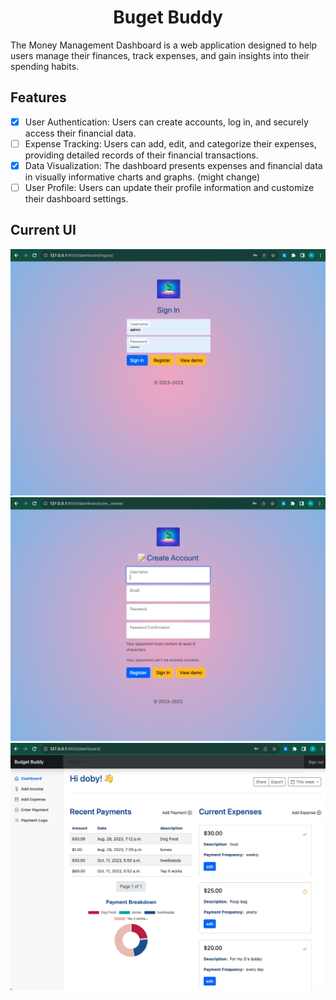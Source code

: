 <div align="center">
  <h1>Buget Buddy </h1>
</div>

The Money Management Dashboard is a web application designed to help users manage their finances, track expenses, and gain insights into their spending habits.

## Features 
- [x] User Authentication: Users can create accounts, log in, and securely access their financial data.
- [ ] Expense Tracking: Users can add, edit, and categorize their expenses, providing detailed records of their financial transactions.
- [x] Data Visualization: The dashboard presents expenses and financial data in visually informative charts and graphs. (might change)
- [ ] User Profile: Users can update their profile information and customize their dashboard settings.

## Current UI
<div align="center">
 <img src="media/signin.png" style="width:600px">
 <img src="media/register.png" style="width:600px">
 <img src="media/home.png" style="width:600px">
</div>


